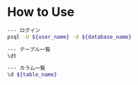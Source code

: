 # How to Use
```sh
--- ログイン
psql -U ${user_name} -d ${database_name}

--- テーブル一覧
\dt

--- カラム一覧
\d ${table_name}
```